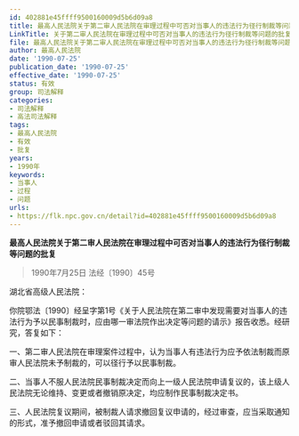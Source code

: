 ```yaml
---
id: 402881e45ffff9500160009d5b6d09a8
title: 最高人民法院关于第二审人民法院在审理过程中可否对当事人的违法行为径行制裁等问题的批复
LinkTitle: 关于第二审人民法院在审理过程中可否对当事人的违法行为径行制裁等问题的批复（1990）
file: 最高人民法院关于第二审人民法院在审理过程中可否对当事人的违法行为径行制裁等问题的批复_19900725_402881e45ffff9500160009d5b6d09a8.docx
author: 最高人民法院
date: '1990-07-25'
publication_date: '1990-07-25'
effective_date: '1990-07-25'
status: 有效
group: 司法解释
categories:
- 司法解释
- 高法司法解释
tags:
- 最高人民法院
- 有效
- 批复
years:
- 1990年
keywords:
- 当事人
- 过程
- 问题
urls:
- https://flk.npc.gov.cn/detail?id=402881e45ffff9500160009d5b6d09a8
---
```


**最高人民法院关于第二审人民法院在审理过程中可否对当事人的违法行为径行制裁等问题的批复**

> 1990年7月25日 法经〔1990〕45号

湖北省高级人民法院：

你院鄂法〔1990〕经呈字第1号《关于人民法院在第二审中发现需要对当事人的违法行为予以民事制裁时，应由哪一审法院作出决定等问题的请示》报告收悉。经研究，答复如下：

一、第二审人民法院在审理案件过程中，认为当事人有违法行为应予依法制裁而原审人民法院未予制裁的，可以径行予以民事制裁。

二、当事人不服人民法院民事制裁决定而向上一级人民法院申请复议的，该上级人民法院无论维持、变更或者撤销原决定，均应制作民事制裁决定书。

三、人民法院复议期间，被制裁人请求撤回复议申请的，经过审查，应当采取通知的形式，准予撤回申请或者驳回其请求。
